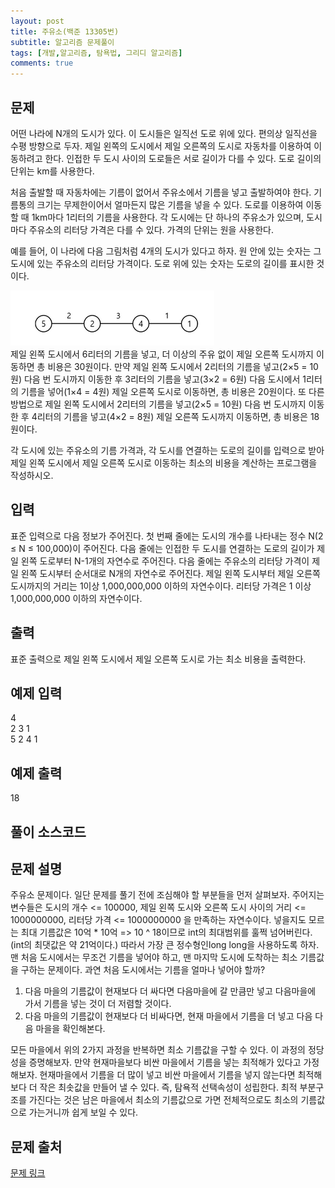 ```yaml
---
layout: post
title: 주유소(백준 13305번)
subtitle: 알고리즘 문제풀이
tags: [개발,알고리즘, 탐욕법, 그리디 알고리즘]
comments: true
---    
```


## 문제
어떤 나라에 N개의 도시가 있다. 이 도시들은 일직선 도로 위에 있다. 편의상 일직선을 수평 방향으로 두자. 제일 왼쪽의 도시에서 제일 오른쪽의 도시로 자동차를 이용하여 이동하려고 한다. 인접한 두 도시 사이의 도로들은 서로 길이가 다를 수 있다. 도로 길이의 단위는 km를 사용한다.

처음 출발할 때 자동차에는 기름이 없어서 주유소에서 기름을 넣고 출발하여야 한다. 기름통의 크기는 무제한이어서 얼마든지 많은 기름을 넣을 수 있다. 도로를 이용하여 이동할 때 1km마다 1리터의 기름을 사용한다. 각 도시에는 단 하나의 주유소가 있으며, 도시 마다 주유소의 리터당 가격은 다를 수 있다. 가격의 단위는 원을 사용한다.

예를 들어, 이 나라에 다음 그림처럼 4개의 도시가 있다고 하자. 원 안에 있는 숫자는 그 도시에 있는 주유소의 리터당 가격이다. 도로 위에 있는 숫자는 도로의 길이를 표시한 것이다. 

![poly](/assets/img/oil.png)  
제일 왼쪽 도시에서 6리터의 기름을 넣고, 더 이상의 주유 없이 제일 오른쪽 도시까지 이동하면 총 비용은 30원이다. 만약 제일 왼쪽 도시에서 2리터의 기름을 넣고(2×5 = 10원) 다음 번 도시까지 이동한 후 3리터의 기름을 넣고(3×2 = 6원) 다음 도시에서 1리터의 기름을 넣어(1×4 = 4원) 제일 오른쪽 도시로 이동하면, 총 비용은 20원이다. 또 다른 방법으로 제일 왼쪽 도시에서 2리터의 기름을 넣고(2×5 = 10원) 다음 번 도시까지 이동한 후 4리터의 기름을 넣고(4×2 = 8원) 제일 오른쪽 도시까지 이동하면, 총 비용은 18원이다.

각 도시에 있는 주유소의 기름 가격과, 각 도시를 연결하는 도로의 길이를 입력으로 받아 제일 왼쪽 도시에서 제일 오른쪽 도시로 이동하는 최소의 비용을 계산하는 프로그램을 작성하시오.
## 입력


표준 입력으로 다음 정보가 주어진다. 첫 번째 줄에는 도시의 개수를 나타내는 정수 N(2 ≤ N ≤ 100,000)이 주어진다. 다음 줄에는 인접한 두 도시를 연결하는 도로의 길이가 제일 왼쪽 도로부터 N-1개의 자연수로 주어진다. 다음 줄에는 주유소의 리터당 가격이 제일 왼쪽 도시부터 순서대로 N개의 자연수로 주어진다. 제일 왼쪽 도시부터 제일 오른쪽 도시까지의 거리는 1이상 1,000,000,000 이하의 자연수이다. 리터당 가격은 1 이상 1,000,000,000 이하의 자연수이다. 

## 출력


표준 출력으로 제일 왼쪽 도시에서 제일 오른쪽 도시로 가는 최소 비용을 출력한다. 

## 예제 입력
4  
2 3 1  
5 2 4 1  
## 예제 출력
18    
## 풀이 소스코드  
<script src="https://gist.github.com/overflow218/21346c577cbb9075ebfcf9ce5e57db25.js"></script>

## 문제 설명
주유소 문제이다. 일단 문제를 풀기 전에 조심해야 할 부분들을 먼저 살펴보자. 주어지는 변수들은 도시의 개수 <= 100000, 제일 왼쪽 도시와 오른쪽 도시 사이의 거리 <= 1000000000, 리터당 가격 <= 1000000000 을 만족하는 자연수이다. 넣을지도 모르는 최대 기름값은 10억 * 10억 => 10 ^ 18이므로 int의 최대범위를 훌쩍 넘어버린다.(int의 최댓값은 약 21억이다.) 따라서 가장 큰 정수형인long long을 사용하도록 하자. 맨 처음 도시에서는 무조건 기름을 넣어야 하고, 맨 마지막 도시에 도착하는 최소 기름값을 구하는 문제이다. 과연 처음 도시에서는 기름을 얼마나 넣어야 할까?   
1. 다음 마을의 기름값이 현재보다 더 싸다면 다음마을에 갈 만큼만 넣고 다음마을에 가서 기름을 넣는 것이 더 저렴할 것이다.   
2. 다음 마을의 기름값이 현재보다 더 비싸다면, 현재 마을에서 기름을 더 넣고 다음 다음 마을을 확인해본다.      




모든 마을에서 위의 2가지 과정을 반복하면 최소 기름값을 구할 수 있다. 이 과정의 정당성을 증명해보자. 만약 현재마을보다 비싼 마을에서 기름을 넣는 최적해가 있다고 가정해보자. 현재마을에서 기름을 더 많이 넣고 비싼 마을에서 기름을 넣지 않는다면 최적해보다 더 작은 최솟값을 만들어 낼 수 있다. 즉, 탐욕적 선택속성이 성립한다. 최적 부분구조를 가진다는 것은 남은 마을에서 최소의 기름값으로 가면 전체적으로도 최소의 기름값으로 가는거니까 쉽게 보일 수 있다. 

## 문제 출처  
<a href="https://www.acmicpc.net/problem/13305"> 문제 링크 </a>
